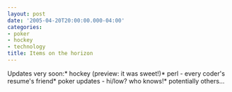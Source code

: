 ```yaml
---
layout: post
date: '2005-04-20T20:00:00.000-04:00'
categories:
- poker
- hockey
- technology
title: Items on the horizon
---
```


Updates very soon:* hockey (preview: it was sweet!)* perl - every coder's resume's friend* poker updates - hi/low? who knows!* potentially others...
